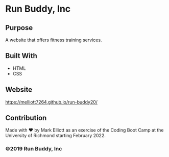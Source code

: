 # Run Buddy, Inc

## Purpose
A website that offers fitness training services. 

## Built With
* HTML
* CSS

## Website
https://melliott7264.github.io/run-buddy20/

## Contribution
Made with ❤️ by Mark Elliott as an exercise of the Coding Boot Camp at the University of Richmond starting February 2022.

### ©️2019 Run Buddy, Inc 